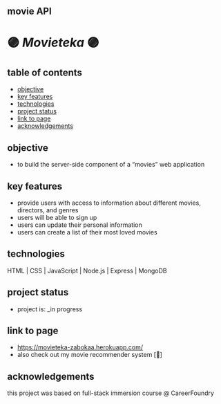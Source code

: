 ##  movie API
# :purple_circle: *Movieteka* :purple_circle:

## table of contents
* [objective](#objective)
* [key features](#key-features)
* [technologies](#technologies)
* [project status](#project-status)
* [link to page](#link-to-page)
* [acknowledgements](#acknowledgements)

## objective
- to build the server-side component of a “movies” web application 

## key features
- provide users with access to information about different movies, directors, and genres
- users will be able to sign up
- users can update their personal information
- users can create a list of their most loved movies

## technologies
HTML | CSS | JavaScript | Node.js | Express | MongoDB

## project status
- project is: _in progress

## link to page
- https://movieteka-zabokaa.herokuapp.com/
- also check out my movie recommender system [🐍] 


## acknowledgements
this project was based on full-stack immersion course @ CareerFoundry
